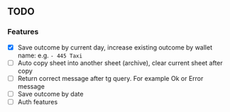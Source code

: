 ## TODO

### Features

- [x] Save outcome by current day, increase existing outcome by wallet name: e.g. `- 445 Taxi`
- [ ] Auto copy sheet into another sheet (archive), clear current sheet after copy
- [ ] Return correct message after tg query. For example Ok or Error message
- [ ] Save outcome by date
- [ ] Auth features
